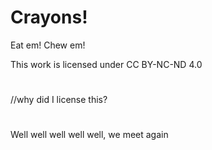 # Crayons!
Eat em! Chew em!




This work is licensed under CC BY-NC-ND 4.0 
#
//why did I license this?
#
Well well well well well, we meet again
